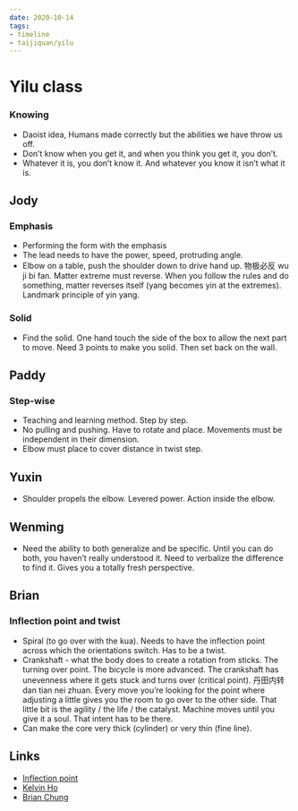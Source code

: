 ```yaml
---
date: 2020-10-14
tags:
- timeline
- taijiquan/yilu
---
```


# Yilu class

### Knowing
* Daoist idea, Humans made correctly but the abilities we have throw us off.
* Don’t know when you get it, and when you think you get it, you don’t.
* Whatever it is, you don’t know it.  And whatever you know it isn’t what it is.

## Jody
### Emphasis
* Performing the form with the emphasis
* The lead needs to have the power, speed, protruding angle.
* Elbow on a table, push the shoulder down to drive hand up.  物极必反 wu ji bi fan.  Matter extreme must reverse.  When you follow the rules and do something, matter reverses itself (yang becomes yin at the extremes).  Landmark principle of yin yang.

### Solid
* Find the solid.  One hand touch the side of the box to allow the next part to move.  Need 3 points to make you solid.  Then set back on the wall.

## Paddy
### Step-wise
* Teaching and learning method.  Step by step.
* No pulling and pushing.  Have to rotate and place.  Movements must be independent in their dimension.
* Elbow must place to cover distance in twist step.

## Yuxin
* Shoulder propels the elbow.  Levered power.  Action inside the elbow.

## Wenming
* Need the ability to both generalize and be specific.  Until you can do both, you haven’t really understood it.  Need to verbalize the difference to find it.  Gives you a totally fresh perspective.

## Brian
### Inflection point and twist
* Spiral (to go over with the kua).  Needs to have the inflection point across which the orientations switch.  Has to be a twist.
* Crankshaft - what the body does to create a rotation from sticks.  The turning over point.  The bicycle is more advanced.  The crankshaft has unevenness where it gets stuck and turns over (critical point).  丹田内转 dan tian nei zhuan.  Every move you’re looking for the point where adjusting a little gives you the room to go over to the other side.  That little bit is the agility / the life / the catalyst.  Machine moves until you give it a soul.  That intent has to be there.
* Can make the core very thick (cylinder) or very thin (fine line).

## Links
* [Inflection point](http://practicalmethod.com/2020/10/inflection-point/)
* [Kelvin Ho](http://practicalmethod.com/2020/10/master-chen-zhonghuas-online-lesson-on-oct-14-2020-kelvin-ho/)
* [Brian Chung](http://practicalmethod.com/2020/10/yilu-class-notes-master-chen-zhonghua-online-zoom-lesson-wed-14-oct-2020-brian-chung/)
